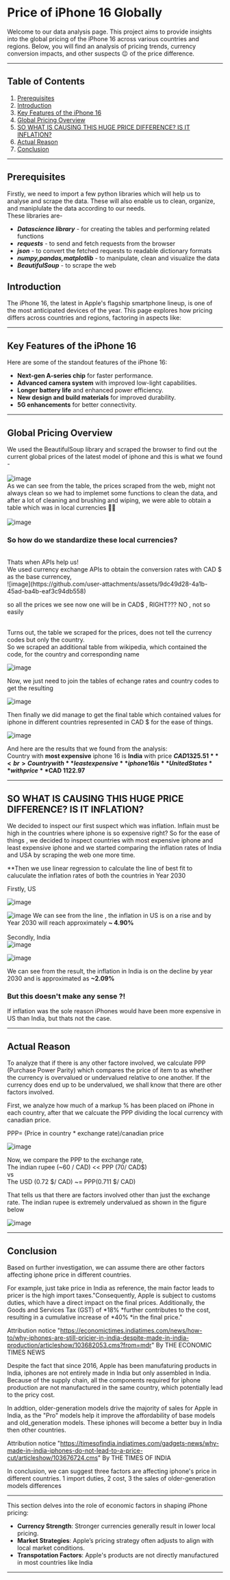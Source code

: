# Price of iPhone 16 Globally

Welcome to our data analysis page. This project aims to provide insights into the global pricing of the iPhone 16 across various countries and regions. Below, you will find an analysis of pricing trends, currency conversion impacts, and other suspects 😉 of the price difference.

---

## Table of Contents
1. [Prerequisites](#Prerequisites)
2. [Introduction](#introduction)
3. [Key Features of the iPhone 16](#key-features-of-the-iphone-16)
4. [Global Pricing Overview](#Global-Pricing-Overview)
5. [SO WHAT IS CAUSING THIS HUGE PRICE DIFFERENCE? IS IT INFLATION?](#SO-WHAT-IS-CAUSING-THIS-HUGE-PRICE-DIFFERENCE?-IS-IT-INFLATION?)
6. [Actual Reason](#Actual-Reason)
7. [Conclusion](#conclusion)


---
## Prerequisites
Firstly, we need to import a few python libraries which will help us to analyse and scrape the data. These will also enable us to clean, organize, and maniplulate the data according to our needs.<br>
These libraries are-<br>
- ***Datascience library*** - for creating the tables and performing related functions
- ***requests*** - to send and fetch requests from the browser 
- ***json*** - to convert the fetched requests to readable dictionary formats 
- ***numpy,pandas,matplotlib*** - to manipulate, clean and visualize the data    
- ***BeautifulSoup*** - to scrape the web
  

## Introduction

The iPhone 16, the latest in Apple's flagship smartphone lineup, is one of the most anticipated devices of the year. This page explores how pricing differs across countries and regions, factoring in aspects like:

---

## Key Features of the iPhone 16

Here are some of the standout features of the iPhone 16:
- **Next-gen A-series chip** for faster performance.
- **Advanced camera system** with improved low-light capabilities.
- **Longer battery life** and enhanced power efficiency.
- **New design and build materials** for improved durability.
- **5G enhancements** for better connectivity.

---

## Global Pricing Overview
We used the BeautifulSoup library and scraped the browser to find out the current global prices of the latest model of iphone and this is what we found -<br>
<br>
![image](https://github.com/user-attachments/assets/d4219f7d-fd96-4d54-92bf-d458fd4a7b02)
<br>
As we can see from the table, the prices scraped from the web, might not always clean so we had to implemet some functions to clean the data, and after a lot of cleaning and brushing and wiping, we were able to obtain a table which was in local currencies 🤦‍♂️<br>
<br>
![image](https://github.com/user-attachments/assets/bbb8cf3c-1de1-4509-955c-949b36a4a99f)

### So how do we standardize these local currencies?
<br>
Thats when APIs help us!
<br>
We used currency exchange APIs to obtain the conversion rates with CAD $ as the base currencey,<br>
![image](https://github.com/user-attachments/assets/9dc49d28-4a1b-45ad-ba4b-eaf3c94db558)

so all the prices we see now one will be in CAD$ , RIGHT??? NO , not so easily <br>

<br>
Turns out, the table we scraped for the prices, does not tell the currency codes but only the country. <br>
So we scraped an additional table from wikipedia, which contained the code, for the country and corresponding name <br>

![image](https://github.com/user-attachments/assets/a9c77ab3-48d2-41ac-b08a-ad3bf0d0c334)

Now, we just need to join the tables of echange rates and country codes to get the resulting <br>

![image](https://github.com/user-attachments/assets/5e928260-1335-4265-879d-dd0dd6b812b2)

Then finally we did manage to get the final table which contained values for iphone in different countries represented in CAD $ for the ease of things.<br>

![image](https://github.com/user-attachments/assets/f08171d5-5128-4675-aa91-d964c46b31b6)

And here are the results that we found from the analysis:<br>
Country with **most expensive** iphone 16 is **India** with price **$CAD 1325.51** <br>
Country with **least expensive** iphone 16 is **United States** with price **$CAD 1122.97**



---

## SO WHAT IS CAUSING THIS HUGE PRICE DIFFERENCE? IS IT INFLATION?

We decided to inspect our first suspect which was inflation. Inflain must be high in the countries where iphone is so expensive right? So for the ease of things , we decided to inspect countries with most expensive iphone and least expensive iphone and we started comparing the inflation rates of India and USA by scraping the web one more time.  <br>

**Then we use linear regression to calculate the line of best fit to caluculate the inflation rates of both the countries in Year 2030

Firstly, US <br>

![image](https://github.com/user-attachments/assets/3911b234-1d76-44e1-8799-cacfc9d7d9ea)

![image](https://github.com/user-attachments/assets/544775a8-9ad8-4851-b6a4-d34e6cb687de)
We can see from the line , the inflation in US is on a rise and by Year 2030 will reach approximately **~ 4.90%** <br>
<br>
Secondly, India <br>
![image](https://github.com/user-attachments/assets/79e930d2-ddd7-40ea-98ef-0622607aca49)

![image](https://github.com/user-attachments/assets/0b8db2d5-5dc4-416a-a1ea-a00b6ca7d31c)

We can see from the result, the inflation in India is on the decline by year 2030 and is approximated as **~2.09%** <br>

### But this doesn't make any sense ?!

If inflation was the sole reason iPhones would have been more expensive in US than India, but thats not the case.

---

## Actual Reason

To analyze that if there is any other factore involved, we calculate PPP (Purchase Power Parity) which compares the price of item to as whether the currency is overvalued or undervalued relative to one another.
If the currency does end up to be undervalued, we shall know that there are other factors involved. <br>

First, we analyze how much of a markup % has been placed on iPhone in each country, after that we calcuate the PPP dividing the local currency with canadian price. 

PPP= (Price in country * exchange rate)/canadian price

![image](https://github.com/user-attachments/assets/c377ad48-133a-4822-933b-78e13224ed97)

Now, we compare the PPP to the exchange rate, <br>
The indian rupee (~60 / CAD) << PPP (70/ CAD$) <br>
vs <br>
The USD (0.72 $/ CAD) ~= PPP(0.711 $/ CAD)<br>

That tells us that there are factors involved other than just the exchange rate. The indian rupee is extremely undervalued as shown in the figure below

![image](https://github.com/user-attachments/assets/dc74bba9-74e4-4ca3-b812-dd023b0d3d83)

---

## Conclusion 

Based on further investigation, we can assume there are other factors affecting iphone price in different countries.

For example, just take price in India as reference, the main factor leads to pricer is the high import taxes."Consequently, Apple is subject to customs duties, which have a direct impact on the final prices. Additionally, the Goods and Services Tax (GST) of *18% *further contributes to the cost, resulting in a cumulative increase of *40% *in the final price."

Attribution notice "https://economictimes.indiatimes.com/news/how-to/why-iphones-are-still-pricier-in-india-despite-made-in-india-production/articleshow/103682053.cms?from=mdr" By THE ECONOMIC TIMES NEWS

Despite the fact that since 2016, Apple has been manufaturing products in India, iphones are not entirely made in India but only assembled in India. Because of the supply chain, all the components required for iphone production are not manufactured in the same country, which potentially lead to the pricy cost.

In addtion, older-generation models drive the majority of sales for Apple in India, as the "Pro" models help it improve the affordability of base models and old_generation models. These iphones will become a better buy in India then other countries.

Attribution notice "https://timesofindia.indiatimes.com/gadgets-news/why-made-in-india-iphones-do-not-lead-to-a-price-cut/articleshow/103676724.cms" By THE TIMES OF INDIA

In conclusion, we can suggest three factors are affecting iphone's price in different countries. 1 import duties, 2 cost, 3 the sales of older-generation models differences


---

This section delves into the role of economic factors in shaping iPhone pricing:
- **Currency Strength**: Stronger currencies generally result in lower local pricing.
- **Market Strategies**: Apple’s pricing strategy often adjusts to align with local market conditions.
- **Transpotation Factors**: Apple's products are not directly manufactured in most countries like India

---


